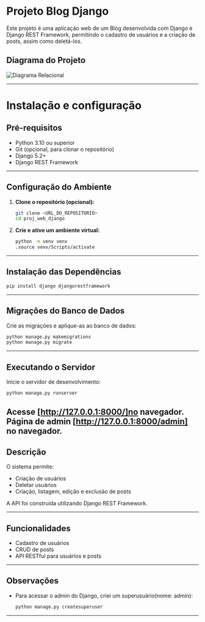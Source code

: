 # Projeto Blog Django

Este projeto é uma aplicação web de um Blog desenvolvida com Django e Django REST Framework, permitindo o cadastro de usuários e a criação de posts, assim como deletá-los.

## Diagrama do Projeto

![Diagrama Relacional](../../diagrama_relacional.jpg)

---

# Instalação e configuração

## Pré-requisitos

- Python 3.10 ou superior
- Git (opcional, para clonar o repositório)
- Django 5.2+
- Django REST Framework

---

## Configuração do Ambiente

1. **Clone o repositório (opcional):**
   ```sh
   git clone <URL_DO_REPOSITORIO>
   cd proj_web_django
   ```

2. **Crie e ative um ambiente virtual:**
   ```sh
   python -m venv venv
   .source venv/Scripts/activate
   ```

---

## Instalação das Dependências

```sh
pip install django djangorestframework
```

---

## Migrações do Banco de Dados

Crie as migrações e aplique-as ao banco de dados:

```sh
python manage.py makemigrations
python manage.py migrate
```

---

## Executando o Servidor

Inicie o servidor de desenvolvimento:

```sh
python manage.py runserver
```

Acesse [http://127.0.0.1:8000/]no navegador.
Página de admin [http://127.0.0.1:8000/admin] no navegador.
---

## Descrição

O sistema permite:
- Criação de usuários
- Deletar usuários
- Criação, listagem, edição e exclusão de posts

A API foi construída utilizando Django REST Framework.

---


## Funcionalidades

- Cadastro de usuários
- CRUD de posts
- API RESTful para usuários e posts

---

## Observações

- Para acessar o admin do Django, criei um superusuário(nome: admin):
  ```sh
  python manage.py createsuperuser
  ```

---